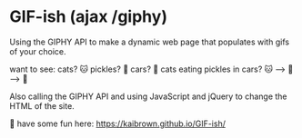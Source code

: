 # GIF-ish  (ajax /giphy)

Using the GIPHY API to make a dynamic web page that populates with gifs of your choice.

want to see: 
cats? 🐱
pickles? 🥒
cars? 🚗
cats eating pickles in cars? 🐱 --> 🥒 --> 🚗

Also calling the GIPHY API and using JavaScript and jQuery to change the HTML of the site.

🚨 have some fun here: https://kaibrown.github.io/GIF-ish/
